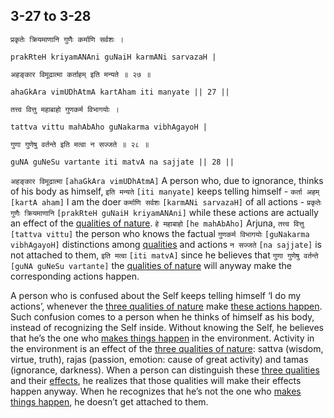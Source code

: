 ## 3-27 to 3-28


```shloka-sa
प्रकृतेः क्रियमाणानि गुणैः कर्माणि सर्वशः ।
```
```shloka-sa-hk
prakRteH kriyamANAni guNaiH karmANi sarvazaH |
```
```shloka-sa
अहङ्कार विमूढात्मा कर्ताहम् इति मन्यते ॥ २७ ॥
```
```shloka-sa-hk
ahaGkAra vimUDhAtmA kartAham iti manyate || 27 ||
```

```shloka-sa
तत्त्व वित्तु महाबाहो गुणकर्म विभागयोः ।
```
```shloka-sa-hk
tattva vittu mahAbAho guNakarma vibhAgayoH |
```
```shloka-sa
गुणा गुणेषु वर्तन्ते इति मत्वा न सज्जते ॥ २८ ॥
```
```shloka-sa-hk
guNA guNeSu vartante iti matvA na sajjate || 28 ||
```

`अहङ्कार विमूढात्मा` `[ahaGkAra vimUDhAtmA]` A person who, due to ignorance, thinks of his body as himself, `इति मन्यते` `[iti manyate]` keeps telling himself - `कर्ता अहम्` `[kartA aham]` I am the doer `कर्माणि सर्वशः` `[karmANi sarvazaH]` of all actions - `प्रकृतेः गुणैः क्रियमाणानि` `[prakRteH guNaiH kriyamANAni]` while these actions are actually an effect of the [qualities of nature](satva_rajas_tamas).
`हे महाबाहो` `[he mahAbAho]` Arjuna, `तत्त्व वित्तु` `[tattva vittu]` the person who knows the factual `गुणकर्म विभागयोः` `[guNakarma vibhAgayoH]` distinctions among [qualities](satva_rajas_tamas) and actions `न सज्जते` `[na sajjate]` is not attached to them, `इति मत्वा` `[iti matvA]` since he believes that `गुणा गुणेषु वर्तन्ते` `[guNA guNeSu vartante]` the [qualities of nature](satva_rajas_tamas) will anyway make the corresponding actions happen.



A person who is confused about the Self keeps telling himself ‘I do my actions’, whenever the [three qualities of nature](satva_rajas_tamas_effects) make [these actions happen](actions_and_happenings). Such confusion comes to a person when he thinks of himself as his body, instead of recognizing the Self inside. Without knowing the Self, he believes that he’s the one who [makes things happen](actions_and_happenings) in the environment. 
Activity in the environment is an effect of the [three qualities of nature](satva_rajas_tamas_effects): sattva (wisdom, virtue, truth), rajas (passion, emotion: cause of great activity) and tamas (ignorance, darkness). When a person can distinguish these [three qualities](satva_rajas_tamas) and their [effects](satva_rajas_tamas_effects), he realizes that those qualities will make their effects happen anyway. When he recognizes that he’s not the one who [makes things happen](actions_and_happenings), he doesn’t get attached to them.

